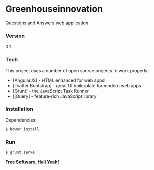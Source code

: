 # Greenhouseinnovation

Questions and Answers web application
  
### Version
0.1

### Tech

This project uses a number of open source projects to work properly:

* [AngularJS] - HTML enhanced for web apps!
* [Twitter Bootstrap] - great UI boilerplate for modern web apps
* [Grunt] - the JavaScript Task Runner
* [jQuery] - feature-rich JavaScript library

### Installation

Dependencies:

```sh
$ bower install
```
### Run

```sh
$ grunt serve
```

**Free Software, Hell Yeah!**
